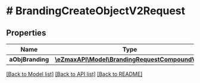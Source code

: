 # # BrandingCreateObjectV2Request

## Properties

Name | Type | Description | Notes
------------ | ------------- | ------------- | -------------
**aObjBranding** | [**\eZmaxAPI\Model\BrandingRequestCompoundV2[]**](BrandingRequestCompoundV2.md) |  |

[[Back to Model list]](../../README.md#models) [[Back to API list]](../../README.md#endpoints) [[Back to README]](../../README.md)
